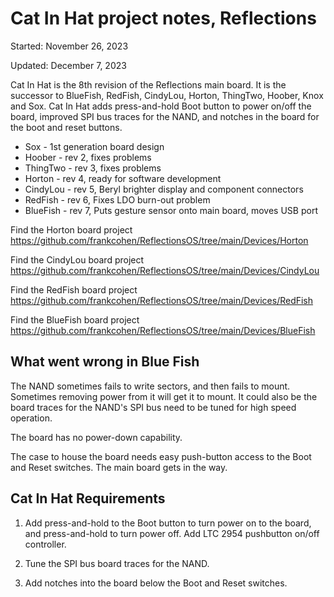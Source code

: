 # Cat In Hat project notes, Reflections

Started: November 26, 2023

Updated: December 7, 2023

Cat In Hat is the 8th revision of the Reflections main board. 
It is the successor to BlueFish, RedFish, CindyLou, Horton, ThingTwo, Hoober, Knox and Sox. Cat In Hat adds press-and-hold Boot button to power on/off the board, improved SPI bus traces for the NAND, and notches in the board for the boot and reset buttons.

- Sox - 1st generation board design
- Hoober - rev 2, fixes problems
- ThingTwo - rev 3, fixes problems
- Horton - rev 4, ready for software development
- CindyLou - rev 5, Beryl brighter display and component connectors
- RedFish - rev 6, Fixes LDO burn-out problem
- BlueFish - rev 7, Puts gesture sensor onto main board, moves USB port

Find the Horton board project
https://github.com/frankcohen/ReflectionsOS/tree/main/Devices/Horton

Find the CindyLou board project
https://github.com/frankcohen/ReflectionsOS/tree/main/Devices/CindyLou

Find the RedFish board project
https://github.com/frankcohen/ReflectionsOS/tree/main/Devices/RedFish

Find the BlueFish board project
https://github.com/frankcohen/ReflectionsOS/tree/main/Devices/BlueFish

## What went wrong in Blue Fish

The NAND sometimes fails to write sectors, and then fails to mount. Sometimes removing power from it will get it to mount. It could also be the board traces for the NAND's SPI bus need to be tuned for high speed operation.

The board has no power-down capability.

The case to house the board needs easy push-button access to the Boot and Reset switches. The main board gets in the way.

## Cat In Hat Requirements

1. Add press-and-hold to the Boot button to turn power on to the board, and press-and-hold to turn power off. Add LTC 2954 pushbutton on/off controller.

2. Tune the SPI bus board traces for the NAND.

3. Add notches into the board below the Boot and Reset switches.
